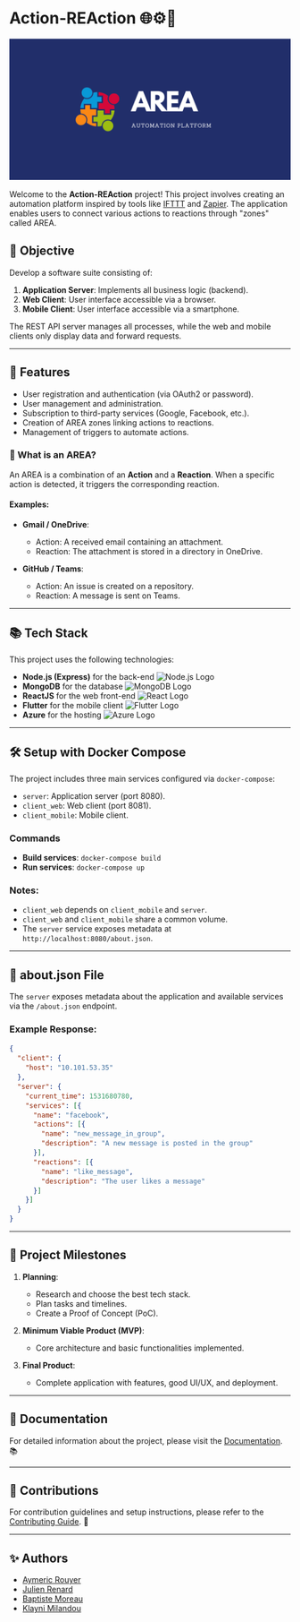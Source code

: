 
# Action-REAction 🌐⚙️📱

![Project Banner](docs/assets/banner.png)

Welcome to the **Action-REAction** project! This project involves creating an automation platform inspired by tools like [IFTTT](https://ifttt.com) and [Zapier](https://zapier.com). The application enables users to connect various actions to reactions through "zones" called AREA.

## 🎯 Objective

Develop a software suite consisting of:

1. **Application Server**: Implements all business logic (backend).
2. **Web Client**: User interface accessible via a browser.
3. **Mobile Client**: User interface accessible via a smartphone.

The REST API server manages all processes, while the web and mobile clients only display data and forward requests.

---

## 🚀 Features

- User registration and authentication (via OAuth2 or password).
- User management and administration.
- Subscription to third-party services (Google, Facebook, etc.).
- Creation of AREA zones linking actions to reactions.
- Management of triggers to automate actions.

### 🔄 What is an AREA?

An AREA is a combination of an **Action** and a **Reaction**. When a specific action is detected, it triggers the corresponding reaction.

#### Examples:

- **Gmail / OneDrive**:
  - Action: A received email containing an attachment.
  - Reaction: The attachment is stored in a directory in OneDrive.

- **GitHub / Teams**:
  - Action: An issue is created on a repository.
  - Reaction: A message is sent on Teams.

---

## 📚 Tech Stack

This project uses the following technologies:

- **Node.js (Express)** for the back-end ![Node.js Logo](https://img.shields.io/badge/Node.js-339933?logo=node.js&logoColor=white)
- **MongoDB** for the database ![MongoDB Logo](https://img.shields.io/badge/MongoDB-47A248?logo=mongodb&logoColor=white)
- **ReactJS** for the web front-end ![React Logo](https://img.shields.io/badge/ReactJS-61DAFB?logo=react&logoColor=white)
- **Flutter** for the mobile client ![Flutter Logo](https://img.shields.io/badge/Flutter-02569B?logo=flutter&logoColor=white)
- **Azure** for the hosting ![Azure Logo](https://img.shields.io/badge/Azure-0078D4?logo=azure&logoColor=white)

---

## 🛠️ Setup with Docker Compose

The project includes three main services configured via `docker-compose`:

- `server`: Application server (port 8080).
- `client_web`: Web client (port 8081).
- `client_mobile`: Mobile client.

### Commands

- **Build services**: `docker-compose build`
- **Run services**: `docker-compose up`

### Notes:

- `client_web` depends on `client_mobile` and `server`.
- `client_web` and `client_mobile` share a common volume.
- The `server` service exposes metadata at `http://localhost:8080/about.json`.

---

## 📄 about.json File

The `server` exposes metadata about the application and available services via the `/about.json` endpoint.

### Example Response:

```json
{
  "client": {
    "host": "10.101.53.35"
  },
  "server": {
    "current_time": 1531680780,
    "services": [{
      "name": "facebook",
      "actions": [{
        "name": "new_message_in_group",
        "description": "A new message is posted in the group"
      }],
      "reactions": [{
        "name": "like_message",
        "description": "The user likes a message"
      }]
    }]
  }
}
```

---

## 📅 Project Milestones

1. **Planning**:
   - Research and choose the best tech stack.
   - Plan tasks and timelines.
   - Create a Proof of Concept (PoC).

2. **Minimum Viable Product (MVP)**:
   - Core architecture and basic functionalities implemented.

3. **Final Product**:
   - Complete application with features, good UI/UX, and deployment.

---

## 📖 Documentation

For detailed information about the project, please visit the [Documentation](docs/). 📚

---

## 🔗 Contributions

For contribution guidelines and setup instructions, please refer to the [Contributing Guide](docs/contributing.md). 🙌

---

## ✨ Authors

- [Aymeric Rouyer](https://github.com/aimericdrk)
- [Julien Renard](https://github.com/Neiluge)
- [Baptiste Moreau](https://github.com/BxptisteM)
- [Klayni Milandou](https://github.com/Klayni)

